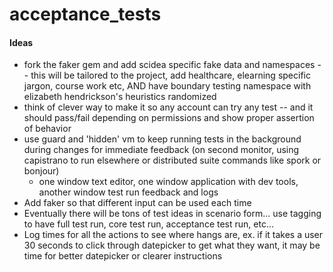 acceptance_tests
================

#### Ideas
* fork the faker gem and add scidea specific fake data and namespaces -- this will be tailored to the project, add healthcare, elearning specific jargon, course work etc, AND have boundary testing namespace with elizabeth hendrickson's heuristics randomized
* think of clever way to make it so any account can try any test -- and it should pass/fail depending on permissions and show proper assertion of behavior
* use guard and 'hidden' vm to keep running tests in the background during changes for immediate feedback (on second monitor, using capistrano to run elsewhere or distributed suite commands like spork or bonjour)
  * one window text editor, one window application with dev tools, another window test run feedback and logs
* Add faker so that different input can be used each time
* Eventually there will be tons of test ideas in scenario form... use tagging to have full test run, core test run, acceptance test run, etc...
* Log times for all the actions to see where hangs are, ex. if it takes a user 30 seconds to click through datepicker to get what they want, it may be time for better datepicker or clearer instructions